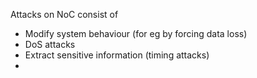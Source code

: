 Attacks on NoC consist of 

* Modify system behaviour (for eg by forcing data loss)
* DoS attacks
* Extract sensitive information (timing attacks)
* 